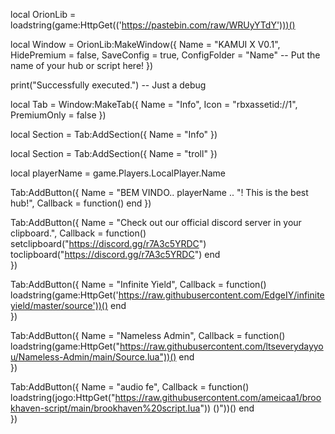 local OrionLib = loadstring(game:HttpGet(('https://pastebin.com/raw/WRUyYTdY')))()


local Window = OrionLib:MakeWindow({
    Name = "KAMUI X V0.1",
    HidePremium = false,
    SaveConfig = true,
    ConfigFolder = "Name" -- Put the name of your hub or script here!
})

print("Successfully executed.") -- Just a debug

local Tab = Window:MakeTab({
    Name = "Info",
    Icon = "rbxassetid://1",
    PremiumOnly = false
})

local Section = Tab:AddSection({
    Name = "Info"
})

local Section = Tab:AddSection({
    Name = "troll"
})

local playerName = game.Players.LocalPlayer.Name

Tab:AddButton({
    Name = "BEM VINDO.. playerName .. "! This is the best hub!",
    Callback = function()
    end
})

Tab:AddButton({
    Name = "Check out our official discord server in your clipboard.",
    Callback = function()
        setclipboard("https://discord.gg/r7A3c5YRDC")
        toclipboard("https://discord.gg/r7A3c5YRDC")
  end    
})

Tab:AddButton({
    Name = "Infinite Yield",
    Callback = function()
        loadstring(game:HttpGet('https://raw.githubusercontent.com/EdgeIY/infiniteyield/master/source'))()
  end    
})


Tab:AddButton({
    Name = "Nameless Admin",
    Callback = function()
        loadstring(game:HttpGet("https://raw.githubusercontent.com/ltseverydayyou/Nameless-Admin/main/Source.lua"))()
  end    
})


Tab:AddButton({
    Name = "audio fe",
    Callback = function()
        loadstring(jogo:HttpGet("https://raw.githubusercontent.com/ameicaa1/brookhaven-script/main/brookhaven%20script.lua")) ()"))()
  end    
})
